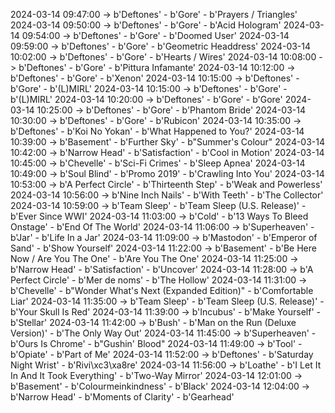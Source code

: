 2024-03-14 09:47:00 -> b'Deftones' - b'Gore' - b'Prayers / Triangles'
2024-03-14 09:50:00 -> b'Deftones' - b'Gore' - b'Acid Hologram'
2024-03-14 09:54:00 -> b'Deftones' - b'Gore' - b'Doomed User'
2024-03-14 09:59:00 -> b'Deftones' - b'Gore' - b'Geometric Headdress'
2024-03-14 10:02:00 -> b'Deftones' - b'Gore' - b'Hearts / Wires'
2024-03-14 10:08:00 -> b'Deftones' - b'Gore' - b'Pittura Infamante'
2024-03-14 10:12:00 -> b'Deftones' - b'Gore' - b'Xenon'
2024-03-14 10:15:00 -> b'Deftones' - b'Gore' - b'(L)MIRL'
2024-03-14 10:15:00 -> b'Deftones' - b'Gore' - b'(L)MIRL'
2024-03-14 10:20:00 -> b'Deftones' - b'Gore' - b'Gore'
2024-03-14 10:25:00 -> b'Deftones' - b'Gore' - b'Phantom Bride'
2024-03-14 10:30:00 -> b'Deftones' - b'Gore' - b'Rubicon'
2024-03-14 10:35:00 -> b'Deftones' - b'Koi No Yokan' - b'What Happened to You?'
2024-03-14 10:39:00 -> b'Basement' - b'Further Sky' - b"Summer's Colour"
2024-03-14 10:42:00 -> b'Narrow Head' - b'Satisfaction' - b'Cool in Motion'
2024-03-14 10:45:00 -> b'Chevelle' - b'Sci-Fi Crimes' - b'Sleep Apnea'
2024-03-14 10:49:00 -> b'Soul Blind' - b'Promo 2019' - b'Crawling Into You'
2024-03-14 10:53:00 -> b'A Perfect Circle' - b'Thirteenth Step' - b'Weak and Powerless'
2024-03-14 10:56:00 -> b'Nine Inch Nails' - b'With Teeth' - b'The Collector'
2024-03-14 10:59:00 -> b'Team Sleep' - b'Team Sleep (U.S. Release)' - b'Ever Since WWI'
2024-03-14 11:03:00 -> b'Cold' - b'13 Ways To Bleed Onstage' - b'End Of The World'
2024-03-14 11:06:00 -> b'Superheaven' - b'Jar' - b'Life In a Jar'
2024-03-14 11:09:00 -> b'Mastodon' - b'Emperor of Sand' - b'Show Yourself'
2024-03-14 11:22:00 -> b'Basement' - b'Be Here Now / Are You The One' - b'Are You The One'
2024-03-14 11:25:00 -> b'Narrow Head' - b'Satisfaction' - b'Uncover'
2024-03-14 11:28:00 -> b'A Perfect Circle' - b'Mer de noms' - b'The Hollow'
2024-03-14 11:31:00 -> b'Chevelle' - b"Wonder What's Next (Expanded Edition)" - b'Comfortable Liar'
2024-03-14 11:35:00 -> b'Team Sleep' - b'Team Sleep (U.S. Release)' - b'Your Skull Is Red'
2024-03-14 11:39:00 -> b'Incubus' - b'Make Yourself' - b'Stellar'
2024-03-14 11:42:00 -> b'Bush' - b'Man on the Run (Deluxe Version)' - b'The Only Way Out'
2024-03-14 11:45:00 -> b'Superheaven' - b'Ours Is Chrome' - b"Gushin' Blood"
2024-03-14 11:49:00 -> b'Tool' - b'Opiate' - b'Part of Me'
2024-03-14 11:52:00 -> b'Deftones' - b'Saturday Night Wrist' - b'Rivi\xc3\xa8re'
2024-03-14 11:56:00 -> b'Loathe' - b'I Let It In And It Took Everything' - b'Two-Way Mirror'
2024-03-14 12:01:00 -> b'Basement' - b'Colourmeinkindness' - b'Black'
2024-03-14 12:04:00 -> b'Narrow Head' - b'Moments of Clarity' - b'Gearhead'
